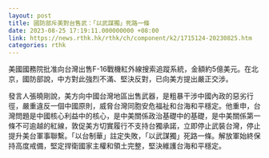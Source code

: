 ```yaml
---
layout: post
title: 國防部斥美對台售武：「以武謀獨」死路一條
date: 2023-08-25 17:19:11.000000000 +08:00
link: https://news.rthk.hk/rthk/ch/component/k2/1715124-20230825.htm
categories: rthk
---
```


美國國務院批准向台灣出售F-16戰機紅外線搜索追蹤系統，金額約5億美元。在北京，國防部說，中方對此強烈不滿、堅決反對，已向美方提出嚴正交涉。

發言人張曉剛說，美方向中國台灣地區出售武器，是粗暴干涉中國內政的惡劣行徑，嚴重違反一個中國原則，威脅台灣同胞安危福祉和台海和平穩定。他重申，台灣問題是中國核心利益中的核心，是中美關係政治基礎中的基礎，是中美關係第一條不可逾越的紅線，敦促美方切實履行不支持台獨承諾，立即停止武裝台灣，停止提升美台軍事聯繫。「以台制華」註定失敗，「以武謀獨」死路一條。解放軍始終保持高度戒備，堅定捍衛國家主權和領土完整，堅決維護台海和平穩定。

